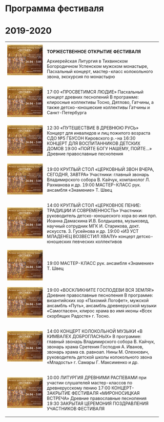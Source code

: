 <h1>Программа фестиваля</h1>
<h1>2019-2020</h1>
<div>
<table class="event-table">
  <col width="130">
  <col width="*">
  <tr>
    <th></th>
    <th></th>
  </tr>
  
  <tr>
    <td valign="top">
		<img class="event-img" src="https://raw.githubusercontent.com/Max1992/fde-storage/master/pictures/afisha.jpg">
	</td>
    <td>
        <b><p class="red-title">ТОРЖЕСТВЕННОЕ ОТКРЫТИЕ ФЕСТИВАЛЯ</p></b> 
		<p>Архиерейская Литургия в Тихвинском Богородичном Успенском мужском монастыре, Пасхальный концерт, мастер-класс колокольного звона, экскурсия по монастырю</p>
	</td>
  </tr>
  
  <tr>
    <td><img class="event-img" src="https://raw.githubusercontent.com/Max1992/fde-storage/master/pictures/afisha.jpg"></td>
    <td>
		<p>17:00  «ПРОСВЕТИМСЯ ЛЮДИЕ» Пасхальный концерт древних песнопений 
В программе: клиросные коллективы Тосно, Дятлово,  Гатчины, а также детско-юношеские коллективы Гатчины и Санкт-Петербурга
</p>
	</td>
  </tr>
  
  <tr>
    <td><img class="event-img" src="https://raw.githubusercontent.com/Max1992/fde-storage/master/pictures/afisha.jpg"></td>
    <td>
		<p>12:30  «ПУТЕШЕСТВИЕ В ДРЕВНЮЮ РУСЬ» Концерт для инвалидов и лиц пожилого возраста СДО №5 ГБУСОН Кировского р.-на
16:30 КОНЦЕРТ ДЛЯ ВОСПИТАННИКОВ ДЕТСКИХ ДОМОВ 
19:00  «ПОЙТЕ БОГУ НАШЕМУ, ПОЙТЕ…»  Древние православные песнопения
</p>
	</td>
  </tr>
  
  <tr>
    <td><img class="event-img" src="https://raw.githubusercontent.com/Max1992/fde-storage/master/pictures/afisha.jpg"></td>
    <td>
		<p>19:00 КРУГЛЫЙ СТОЛ «ЦЕРКОВНЫЙ ЗВОН  ВЧЕРА, СЕГОДНЯ, ЗАВТРА»
Участники: главный звонарь Владимирского собора В. Кайчук, компанолог Л. Рахманова и др.
19:00 МАСТЕР-КЛАСС рук. ансамбля «Знамение» Т. Швец
</p>
	</td>
  </tr>
  
  <tr>
    <td><img class="event-img" src="https://raw.githubusercontent.com/Max1992/fde-storage/master/pictures/afisha.jpg"></td>
    <td>
		<p>14:00 КРУГЛЫЙ СТОЛ «ЦЕРКОВНОЕ ПЕНИЕ: ТРАДИЦИИ И СОВРЕМЕННОСТЬ»
Участники: руководитель детско-юношеского хора во имя прп. Иоанна Дамаскина И.В. Болдышева, музыковед, научный сотрудник МГК И. Старикова, докт. искусств. З. Гусейнова и др.
19:00 «ИЗ УСТ МЛАДЕНЕЦ ВОЗВЕСТИЛ ХВАЛУ» концерт детско-юношеских певческих коллективов
</p>
	</td>
  </tr>  
  
  <tr>
    <td><img class="event-img" src="https://raw.githubusercontent.com/Max1992/fde-storage/master/pictures/afisha.jpg"></td>
    <td>
		<p>19:00 МАСТЕР-КЛАСС рук. ансамбля «Знамение» Т. Швец</p>
	</td>
  </tr>
  
  <tr>
    <td><img class="event-img" src="https://raw.githubusercontent.com/Max1992/fde-storage/master/pictures/afisha.jpg"></td>
    <td>
		<p>19:00 «ВОСКЛИКНИТЕ ГОСПОДЕВИ ВСЯ ЗЕМЛЯ!» Древние православные песнопения
В программе: византийских хор «Пахомий Логофет»,  мужской ансамбль «Путь», ансамбль древнерусской музыки «Самогласен», клирос храма во имя иконы «Всех скорбящих Радосте» г. Тосно.
</p>
	</td>
  </tr>
  
  <tr>
    <td><img class="event-img" src="https://raw.githubusercontent.com/Max1992/fde-storage/master/pictures/afisha.jpg"></td>
    <td>
		<p>14:00 КОНЦЕРТ КОЛОКОЛЬНОЙ МУЗЫКИ «В КИМВАЛЕХ ДОБРОГЛАСНЫХ»
В программе: главный звонарь Владимирского собора В. Кайчук, звонарь храма Сретения Господня А. Иванов, звонарь храма св. равноап. Нины М. Олехнович, руководитель детской школы колокольного звона «Младость»  г. Самары  Г. Максименко и др.
</p>
	</td>
  </tr>
  
  <tr>
    <td><img class="event-img" src="https://raw.githubusercontent.com/Max1992/fde-storage/master/pictures/afisha.jpg"></td>
    <td>
		<p>10:00 ЛИТУРГИЯ ДРЕВНИМИ РАСПЕВАМИ при участии слушателей мастер-классов по древнерусскому пению
17:00 КОНЦЕРТ-ЗАКРЫТИЕ ФЕСТИВАЛЯ «МИРОНОСИЦКАЯ ВСТРЕЧА» Древние православные песнопения
19:30 ЗАКРЫТАЯ ЦЕРЕМОНИЯ ПОЗДРАВЛЕНИЯ УЧАСТНИКОВ ФЕСТИВАЛЯ
</p>
	</td>
  </tr> 

</table>
</div>
